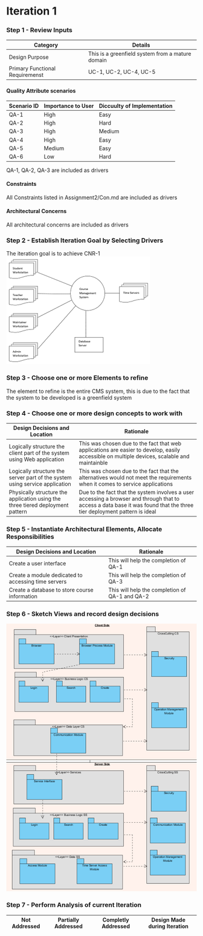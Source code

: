 # Iteration 1
### Step 1 - Review Inputs
| Category | Details |
|---|---|
| Design Purpose | This is a greenfield system from a mature domain |
| Primary Functional Requiremenst | UC-1, UC-2, UC-4, UC-5 |
#### Quality Attribute scenarios
|Scenario ID| Importance to User| Diccuulty of Implementation|
|---|---|---|
|QA-1|High|Easy|
|QA-2|High|Hard|
|QA-3|High|Medium|
|QA-4|High|Easy|
|QA-5|Medium|Easy|
|QA-6|Low|Hard|

QA-1, QA-2, QA-3 are included as drivers
#### Constraints
All Constraints listed in Assignment2/Con.md are included as drivers
#### Architectural Concerns
All architectural concerns are included as drivers
### Step 2 - Establish Iteration Goal by Selecting Drivers
The iteration goal is to achieve CNR-1  
![Context Diagram](https://github.com/SOFE3650F18/project-group-24/blob/master/Iteration%201/Context%20Diagram%20for%20CM%20system.PNG)

### Step 3 - Choose one or more Elements to refine
The element to refine is the entire CMS system, this is due to the fact that the system to be developed is a greenfield system

### Step 4 - Choose one or more design concepts to work with
| Design Decisions and Location | Rationale |
|---|---|
| Logically structure the client part of the system using Web application |This was chosen due to the fact that web applications are easier to develop, easily accessible on multiple devices, scalable and maintainble  |
| Logically structure the server part of the system using service application | This was chosen due to the fact that the alternatives would not meet the requirements when it comes to service applications  |
| Physically structure the application using the three tiered deployment pattern | Due to the fact that the system involves a user accessing a browser and through that to access a data base it was found that the three tier deployment pattern is ideal |

### Step 5 - Instantiate Architectural Elements, Allocate Responsibilities
| Design Decisions and Location | Rationale |
|---|---|
| Create a user interface | This will help the completion of QA-1 |
| Create a module dedicated to accessing time servers | This will help the completion of QA-3 |
| Create a database to store course information | This will help the completion of QA-1 and QA-2 |

### Step 6 - Sketch Views and record design decisions
![Views](https://github.com/SOFE3650F18/project-group-24/blob/master/Iteration%201/Layer.png)


### Step 7 - Perform Analysis of current Iteration

|Not Addressed| Partially Addressed|Completly Addressed|Design Made during Iteration|
|---|---|---|---|
